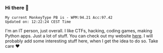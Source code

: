 ### Hi there 👋
<!-- PB START -->
```
My current MonkeyType PB is - WPM:94.21 Acc:97.42
Updated on: 12:22:24 CEST Time
```
<!-- PB END -->
I'm an IT person, just overall. I like CTFs, hacking, coding games, making Python apps. Just a lot of stuff.
You can check out my website [here](https://skill3472.github.io/).
I will probably add some interesting stuff here, when I get the idea to do so. Take care ❤️
